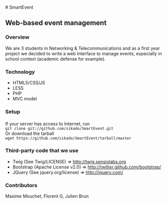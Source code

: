 # SmartEvent
## Web-based event management

### Overview
We are 3 students in Networking & Telecommunications and as a first year project we decided to write a web interface to manage events, especially in school context (academic defense for example).

### Technology
* HTML5/CSS/JS
* LESS
* PHP
* MVC model

### Setup
####
If your server has access to Internet, run  
`git clone git://github.com/sikado/SmartEvent.git`  
Or download the tarball  
`wget https://github.com/sikado/SmartEvent/tarball/master`

### Third-party code that we use
* Twig (See Twig/LICENSE) => http://twig.sensiolabs.org
* Bootstrap (Apache License v2.0) => http://twitter.github.com/bootstrap/
* JQuery (See jquery.org/license) => http://jquery.com/

### Contributors
Maxime Mouchet, Florent G, Julien Brun
